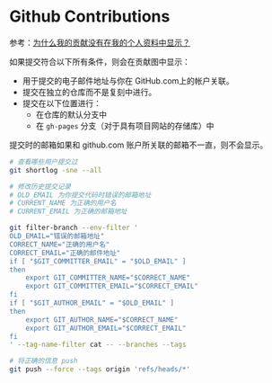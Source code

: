 # Github Contributions

参考：[为什么我的贡献没有在我的个人资料中显示？](https://docs.github.com/zh/account-and-profile/setting-up-and-managing-your-github-profile/managing-contribution-settings-on-your-profile/why-are-my-contributions-not-showing-up-on-my-profile)

如果提交符合以下所有条件，则会在贡献图中显示：

- 用于提交的电子邮件地址与你在 GitHub.com上的帐户关联。
- 提交在独立的仓库而不是复刻中进行。
- 提交在以下位置进行：
  - 在仓库的默认分支中
  - 在 `gh-pages` 分支（对于具有项目网站的存储库）中

提交时的邮箱如果和 github.com 账户所关联的邮箱不一直，则不会显示。

```bash
# 查看哪些用户提交过
git shortlog -sne --all

# 修改历史提交记录
# OLD_EMAIL 为你提交代码时错误的邮箱地址
# CURRENT_NAME 为正确的用户名
# CURRENT_EMAIL 为正确的邮箱地址

git filter-branch --env-filter '
OLD_EMAIL="错误的邮箱地址"
CORRECT_NAME="正确的用户名"
CORRECT_EMAIL="正确的邮件地址"
if [ "$GIT_COMMITTER_EMAIL" = "$OLD_EMAIL" ]
then
    export GIT_COMMITTER_NAME="$CORRECT_NAME"
    export GIT_COMMITTER_EMAIL="$CORRECT_EMAIL"
fi
if [ "$GIT_AUTHOR_EMAIL" = "$OLD_EMAIL" ]
then
    export GIT_AUTHOR_NAME="$CORRECT_NAME"
    export GIT_AUTHOR_EMAIL="$CORRECT_EMAIL"
fi
' --tag-name-filter cat -- --branches --tags

# 将正确的信息 push
git push --force --tags origin 'refs/heads/*'
```
